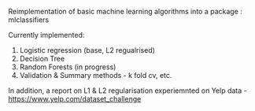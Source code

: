 Reimplementation of basic machine learning algorithms into a package : mlclassifiers

Currently implemented:

1. Logistic regression (base, L2 regualrised)
2. Decision Tree
3. Random Forests (in progress)
4. Validation & Summary methods - k fold cv, etc.


In addition, a report on L1 & L2 regularisation experiemnted on Yelp data - 
https://www.yelp.com/dataset_challenge



